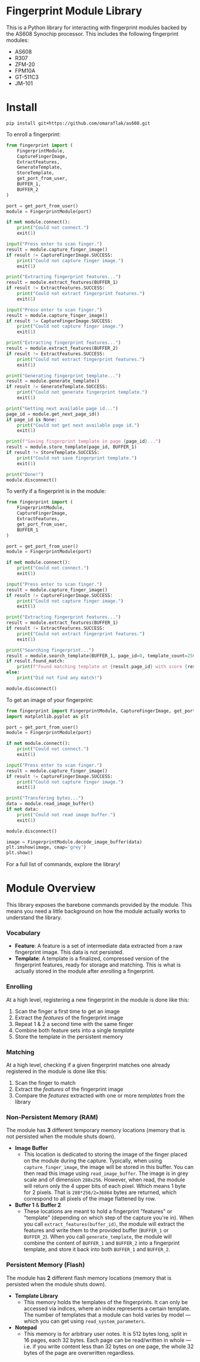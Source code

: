 # Fingerprint Module Library

This is a Python library for interacting with fingerprint modules backed by the AS608 Synochip processor. This includes the following fingerprint modules:

* AS608
* R307
* ZFM-20
* FPM10A
* GT-511C3
* JM-101

# Install

```
pip install git+https://github.com/omaraflak/as608.git
```

To enroll a fingerprint:

```python
from fingerprint import (
    FingerprintModule,
    CaptureFingerImage,
    ExtractFeatures,
    GenerateTemplate,
    StoreTemplate,
    get_port_from_user,
    BUFFER_1,
    BUFFER_2
)

port = get_port_from_user()
module = FingerprintModule(port)

if not module.connect():
    print("Could not connect.")
    exit(1)

input("Press enter to scan finger.")
result = module.capture_finger_image()
if result != CaptureFingerImage.SUCCESS:
    print("Could not capture finger image.")
    exit(1)

print("Extracting fingerprint features...")
result = module.extract_features(BUFFER_1)
if result != ExtractFeatures.SUCCESS:
    print("Could not extract fingerprint features.")
    exit(1)

input("Press enter to scan finger.")
result = module.capture_finger_image()
if result != CaptureFingerImage.SUCCESS:
    print("Could not capture finger image.")
    exit(1)

print("Extracting fingerprint features...")
result = module.extract_features(BUFFER_2)
if result != ExtractFeatures.SUCCESS:
    print("Could not extract fingerprint features.")
    exit(1)

print("Generating fingerprint template...")
result = module.generate_template()
if result != GenerateTemplate.SUCCESS:
    print("Could not generate fingerprint template.")
    exit(1)

print("Getting next available page id...")
page_id = module.get_next_page_id()
if page_id is None:
    print("Could not get next available page id.")
    exit(1)

print(f"Saving fingerprint template in page {page_id}...")
result = module.store_template(page_id, BUFFER_1)
if result != StoreTemplate.SUCCESS:
    print("Could not save fingerprint template.")
    exit(1)

print("Done!")
module.disconnect()
```

To verify if a fingerprint is in the module:

```python
from fingerprint import (
    FingerprintModule,
    CaptureFingerImage,
    ExtractFeatures,
    get_port_from_user,
    BUFFER_1
)

port = get_port_from_user()
module = FingerprintModule(port)

if not module.connect():
    print("Could not connect.")
    exit(1)

input("Press enter to scan finger.")
result = module.capture_finger_image()
if result != CaptureFingerImage.SUCCESS:
    print("Could not capture finger image.")
    exit(1)

print("Extracting fingerprint features...")
result = module.extract_features(BUFFER_1)
if result != ExtractFeatures.SUCCESS:
    print("Could not extract fingerprint features.")
    exit(1)

print("Searching fingerprint...")
result = module.search_template(BUFFER_1, page_id=0, template_count=256)
if result.found_match:
    print(f"Found matching template at {result.page_id} with score {result.matching_score}")
else:
    print("Did not find any match!")

module.disconnect()
```

To get an image of your fingerprint:

```python
from fingerprint import FingerprintModule, CaptureFingerImage, get_port_from_user
import matplotlib.pyplot as plt

port = get_port_from_user()
module = FingerprintModule(port)

if not module.connect():
    print("Could not connect.")
    exit(1)

input("Press enter to scan finger.")
result = module.capture_finger_image()
if result != CaptureFingerImage.SUCCESS:
    print("Could not capture finger image.")
    exit(1)

print("Transfering bytes...")
data = module.read_image_buffer()
if not data:
    print("Could not read image buffer.")
    exit(1)

module.disconnect()

image = FingerprintModule.decode_image_buffer(data)
plt.imshow(image, cmap='grey')
plt.show()
```

For a full list of commands, explore the library!

# Module Overview

This library exposes the barebone commands provided by the module. This means you need a little background on how the module actually works to understand the library.

### Vocabulary

* **Feature**: A feature is a set of intermediate data extracted from a raw fingerprint image. This data is not persisted.
* **Template**: A template is a finalized, compressed version of the fingerprint features, ready for storage and matching. This is what is actually stored in the module after enrolling a fingerprint.

### Enrolling

At a high level, registering a new fingerprint in the module is done like this:

1) Scan the finger a first time to get an image
2) Extract the *features* of the fingerprint image
3) Repeat 1 & 2 a second time with the same finger
4) Combine both feature sets into a single *template*
5) Store the template in the persistent memory

### Matching

At a high level, checking if a given fingerprint matches one already registered in the module is done like this:

1) Scan the finger to match
2) Extract the *features* of the fingerprint image
3) Compare the *features* extracted with one or more *templates* from the library

### Non-Persistent Memory (RAM)

The module has **3** different temporary memory locations (memory that is not persisted when the module shuts down).

* **Image Buffer**
  * This location is dedicated to storing the image of the finger placed on the module during the capture. Typically, when using `capture_finger_image`, the image will be stored in this buffer. You can then read this image using `read_image_buffer`. The image is in grey scale and of dimension `288x256`. However, when read, the module will return only the 4 upper bits of each pixel. Which means 1 byte for 2 pixels. That is `288*256/2=36864` bytes are returned, which correspond to all pixels of the image flattened by row.
* **Buffer 1** & **Buffer 2**
  * These locations are meant to hold a fingerprint "features" or "template" (depending on which step of the capture you're in). When you call `extract_features(buffer_id)`, the module will extract the features and write them to the provided buffer (`BUFFER_1` or `BUFFER_2`). When you call `generate_template`, the module will combine the content of `BUFFER_1` and `BUFFER_2` into a fingerprint template, and store it back into both `BUFFER_1` and `BUFFER_2`.

### Persistent Memory (Flash)

The module has **2** different flash memory locations (memory that is persisted when the module shuts down).

* **Template Library**
  * This memory holds the templates of the fingerprints. It can only be accessed via indices, where an index represents a certain template. The number of templates that a module can hold varies by model — which you can get using `read_system_parameters`.
* **Notepad**
  * This memory is for arbitrary user notes. It is 512 bytes long, split in 16 pages, each 32 bytes. Each page can be read/written in whole — i.e. if you write content less than 32 bytes on one page, the whole 32 bytes of the page are overwritten regardless.
